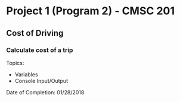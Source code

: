 # Project 1 (Program 2) - CMSC 201
## Cost of Driving
### Calculate cost of a trip

Topics:
- Variables
- Console Input/Output

Date of Completion: 01/28/2018
